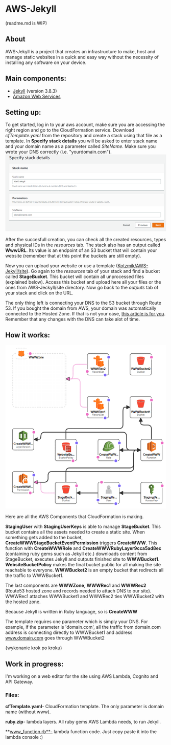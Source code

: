 # AWS-Jekyll
(readme.md is WIP)

## About
AWS-Jekyll is a project that creates an infrastructure to make, host and manage static websites in a quick and easy way without the necessity of installing any software on your device.

## Main components: 
- [Jekyll](https://jekyllrb.com) (version 3.8.3)
- [Amazon Web Services](https://aws.amazon.com)

## Setting up:
To get started, log in to your aws account, make sure you are accessing the right region and go to the CloudFormation service. Download *cfTemplate.yaml* from the repository and create a stack using that file as a template. In **Specify stack details** you will be asked to enter stack name and your domain name as a parameter called *SiteName*. Make sure you wrote your DNS correctly (i.e. "yourdomain.com"). ![1](img/1.png)

After the succesfull creation, you can check all the created resources, types and physical IDs in the *resources* tab. The stack also has an output called **WwwURL**. Its value is an endpoint of an S3 bucket that will contain your website (remember that at this point the buckets are still empty). 

Now you can upload your website or use a template ([Kotzmik/AWS-Jekyll/site](https://github.com/Kotzmik/AWS-Jekyll/tree/master/site)). Go again to the *resources* tab of your stack and find a bucket called **StageBucket**. This bucket will contain all unprocessed files (explained below). Access this bucket and upload here all your files or the ones from AWS-Jeckyll/site directory. Now go back to the *outputs* tab of your stack and click on the URL.

The only thing left is connecting your DNS to the S3 bucket through Route 53. If you bought the domain from AWS, your domain was automatically connected to the Hosted Zone. If that is not your case, [this article is for you](https://docs.aws.amazon.com/Route53/latest/DeveloperGuide/MigratingDNS.html). Remember that any changes with the DNS can take alot of time.

## How it works:
![Template](img/CF.png)

Here are all the AWS Components that CloudFormation is making. 

**StagingUser** with **StagingUserKeys** is able to manage **StageBucket**. 
This bucket contains all the assets needed to create a static site. 
When something gets added to the bucket, **CreateWWWStageBucketEventPermission** triggers **CreateWWW**. 
This function with **CreateWWWRole** and **CreateWWWRubyLayer9cca5ad8ec** (containing ruby gems such as Jekyll etc.) downloads content from StageBucket, executes Jekyll and outputs finished site to **WWWBucket1**. **WebsiteBucketPolicy** makes the final bucket public for all making the site reachable to everyone. 
**WWWBucket2** is an empty bucket that redirects all the traffic to WWWBucket1. 

The last components are **WWWZone**, **WWWRec1** and **WWWRec2** (Route53 hosted zone and records needed to attach DNS to our site). WWWRec1 attaches WWWBucket1 and WWWRec2 ties WWWBucket2 with the hosted zone. 

Because Jekyll is written in Ruby language, so is **CreateWWW**

The template requires one parameter which is simply your DNS. For example, if the parameter is 'domain.com', all the traffic from domain.com address is connecting directly to WWWBucket1 and address www.domain.com goes through WWWBucket2

{wykonanie krok po kroku}

## Work in progress:
I'm working on a web editor for the site using AWS Lambda, Cognito and API Gateway.


### Files:
**cfTemplate.yaml**- CloudFormation template. The only parameter is domain name (without www).

**ruby.zip**- lambda layers. All ruby gems AWS Lambda needs, to run Jekyll.

**www_function.rb**- lambda function code. Just copy paste it into the lambda console :)
